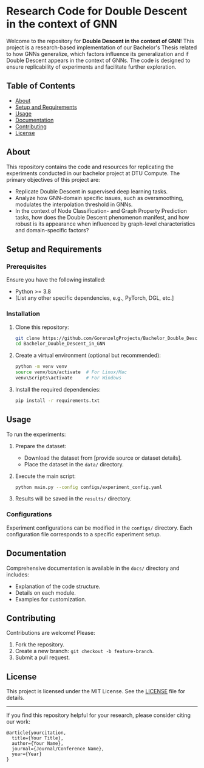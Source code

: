 
# Research Code for Double Descent in the context of GNN

Welcome to the repository for **Double Descent in the context of GNN**! This project is a research-based implementation of our Bachelor's Thesis related to how GNNs generalize, which factors influence its generalization and if Double Descent appears in the context of GNNs. The code is designed to ensure replicability of experiments and facilitate further exploration.

## Table of Contents

- [About](#about)
- [Setup and Requirements](#setup-and-requirements)
- [Usage](#usage)
- [Documentation](#documentation)
- [Contributing](#contributing)
- [License](#license)

## About

This repository contains the code and resources for replicating the experiments conducted in our bachelor project at DTU Compute. The primary objectives of this project are:

- Replicate Double Descent in supervised deep learning tasks.
- Analyze how GNN-domain specific issues, such as oversmoothing, modulates the interpolation threshold in GNNs.
- In the context of Node Classification-  and Graph Property Prediction tasks, how does the Double Descent phenomenon manifest, and how robust is its appearance when influenced by graph-level characteristics and domain-specific factors?

## Setup and Requirements

### Prerequisites

Ensure you have the following installed:

- Python >= 3.8
- [List any other specific dependencies, e.g., PyTorch, DGL, etc.]

### Installation

1. Clone this repository:

   ```bash
   git clone https://github.com/GorenzelgProjects/Bachelor_Double_Descent_in_GNN.git
   cd Bachelor_Double_Descent_in_GNN
   ```

2. Create a virtual environment (optional but recommended):

   ```bash
   python -m venv venv
   source venv/bin/activate  # For Linux/Mac
   venv\Scripts\activate     # For Windows
   ```

3. Install the required dependencies:

   ```bash
   pip install -r requirements.txt
   ```

## Usage

To run the experiments:

1. Prepare the dataset:

   - Download the dataset from [provide source or dataset details].
   - Place the dataset in the `data/` directory.

2. Execute the main script:

   ```bash
   python main.py --config configs/experiment_config.yaml
   ```

3. Results will be saved in the `results/` directory.

### Configurations

Experiment configurations can be modified in the `configs/` directory. Each configuration file corresponds to a specific experiment setup.

## Documentation

Comprehensive documentation is available in the `docs/` directory and includes:

- Explanation of the code structure.
- Details on each module.
- Examples for customization.

## Contributing

Contributions are welcome! Please:

1. Fork the repository.
2. Create a new branch: `git checkout -b feature-branch`.
3. Submit a pull request.

## License

This project is licensed under the MIT License. See the [LICENSE](LICENSE) file for details.

---

If you find this repository helpful for your research, please consider citing our work:

```
@article{yourcitation,
  title={Your Title},
  author={Your Name},
  journal={Journal/Conference Name},
  year={Year}
}
```

